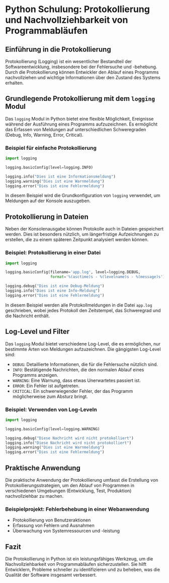 
# Python Schulung: Protokollierung und Nachvollziehbarkeit von Programmabläufen

## Einführung in die Protokollierung

Protokollierung (Logging) ist ein wesentlicher Bestandteil der Softwareentwicklung, insbesondere bei der Fehlersuche und -behebung. Durch die Protokollierung können Entwickler den Ablauf eines Programms nachvollziehen und wichtige Informationen über den Zustand des Systems erhalten.

## Grundlegende Protokollierung mit dem `logging` Modul

Das `logging` Modul in Python bietet eine flexible Möglichkeit, Ereignisse während der Ausführung eines Programms aufzuzeichnen. Es ermöglicht das Erfassen von Meldungen auf unterschiedlichen Schweregraden (Debug, Info, Warning, Error, Critical).

### Beispiel für einfache Protokollierung

```python
import logging

logging.basicConfig(level=logging.INFO)

logging.info("Dies ist eine Informationsmeldung")
logging.warning("Dies ist eine Warnmeldung")
logging.error("Dies ist eine Fehlermeldung")
```

In diesem Beispiel wird die Grundkonfiguration von `logging` verwendet, um Meldungen auf der Konsole auszugeben.

## Protokollierung in Dateien

Neben der Konsolenausgabe können Protokolle auch in Dateien gespeichert werden. Dies ist besonders nützlich, um längerfristige Aufzeichnungen zu erstellen, die zu einem späteren Zeitpunkt analysiert werden können.

### Beispiel: Protokollierung in einer Datei

```python
import logging

logging.basicConfig(filename='app.log', level=logging.DEBUG,
                    format='%(asctime)s - %(levelname)s - %(message)s')

logging.debug("Dies ist eine Debug-Meldung")
logging.info("Dies ist eine Info-Meldung")
logging.error("Dies ist eine Fehlermeldung")
```

In diesem Beispiel werden alle Protokollmeldungen in die Datei `app.log` geschrieben, wobei jedes Protokoll den Zeitstempel, das Schweregrad und die Nachricht enthält.

## Log-Level und Filter

Das `logging` Modul bietet verschiedene Log-Level, die es ermöglichen, nur bestimmte Arten von Meldungen aufzuzeichnen. Die gängigsten Log-Level sind:

- `DEBUG`: Detaillierte Informationen, die für die Fehlersuche nützlich sind.
- `INFO`: Bestätigende Nachrichten, die den normalen Ablauf eines Programms anzeigen.
- `WARNING`: Eine Warnung, dass etwas Unerwartetes passiert ist.
- `ERROR`: Ein Fehler ist aufgetreten.
- `CRITICAL`: Ein schwerwiegender Fehler, der das Programm möglicherweise zum Absturz bringt.

### Beispiel: Verwenden von Log-Leveln

```python
import logging

logging.basicConfig(level=logging.WARNING)

logging.debug("Diese Nachricht wird nicht protokolliert")
logging.info("Diese Nachricht wird nicht protokolliert")
logging.warning("Dies ist eine Warnmeldung")
logging.error("Dies ist eine Fehlermeldung")
```

## Praktische Anwendung

Die praktische Anwendung der Protokollierung umfasst die Erstellung von Protokollierungsstrategien, um den Ablauf von Programmen in verschiedenen Umgebungen (Entwicklung, Test, Produktion) nachvollziehbar zu machen.

### Beispielprojekt: Fehlerbehebung in einer Webanwendung

- Protokollierung von Benutzeraktionen
- Erfassung von Fehlern und Ausnahmen
- Überwachung von Systemressourcen und -leistung

## Fazit

Die Protokollierung in Python ist ein leistungsfähiges Werkzeug, um die Nachvollziehbarkeit von Programmabläufen sicherzustellen. Sie hilft Entwicklern, Probleme schneller zu identifizieren und zu beheben, was die Qualität der Software insgesamt verbessert.
